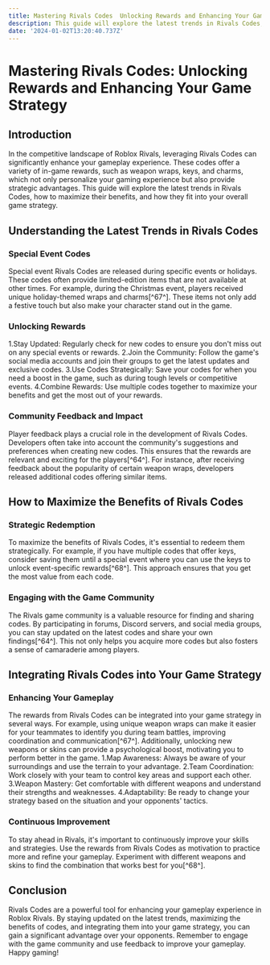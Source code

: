 ```yaml
---
title: Mastering Rivals Codes  Unlocking Rewards and Enhancing Your Game Strategy
description: This guide will explore the latest trends in Rivals Codes, how to maximize their benefits, and how they fit into your overall game strategy.
date: '2024-01-02T13:20:40.737Z'
---
```



# Mastering Rivals Codes: Unlocking Rewards and Enhancing Your Game Strategy

## Introduction

In the competitive landscape of Roblox Rivals, leveraging Rivals Codes can significantly enhance your gameplay experience. These codes offer a variety of in-game rewards, such as weapon wraps, keys, and charms, which not only personalize your gaming experience but also provide strategic advantages. This guide will explore the latest trends in Rivals Codes, how to maximize their benefits, and how they fit into your overall game strategy.

## Understanding the Latest Trends in Rivals Codes

### Special Event Codes

Special event Rivals Codes are released during specific events or holidays. These codes often provide limited-edition items that are not available at other times. For example, during the Christmas event, players received unique holiday-themed wraps and charms[^67^]. These items not only add a festive touch but also make your character stand out in the game.

### Unlocking Rewards
1.Stay Updated: Regularly check for new codes to ensure you don't miss out on any special events or rewards.
2.Join the Community: Follow the game's social media accounts and join their groups to get the latest updates and exclusive codes.
3.Use Codes Strategically: Save your codes for when you need a boost in the game, such as during tough levels or competitive events.
4.Combine Rewards: Use multiple codes together to maximize your benefits and get the most out of your rewards.

### Community Feedback and Impact

Player feedback plays a crucial role in the development of Rivals Codes. Developers often take into account the community's suggestions and preferences when creating new codes. This ensures that the rewards are relevant and exciting for the players[^64^]. For instance, after receiving feedback about the popularity of certain weapon wraps, developers released additional codes offering similar items.

## How to Maximize the Benefits of Rivals Codes

### Strategic Redemption

To maximize the benefits of Rivals Codes, it's essential to redeem them strategically. For example, if you have multiple codes that offer keys, consider saving them until a special event where you can use the keys to unlock event-specific rewards[^68^]. This approach ensures that you get the most value from each code.

### Engaging with the Game Community

The Rivals game community is a valuable resource for finding and sharing codes. By participating in forums, Discord servers, and social media groups, you can stay updated on the latest codes and share your own findings[^64^]. This not only helps you acquire more codes but also fosters a sense of camaraderie among players.

## Integrating Rivals Codes into Your Game Strategy

### Enhancing Your Gameplay

The rewards from Rivals Codes can be integrated into your game strategy in several ways. For example, using unique weapon wraps can make it easier for your teammates to identify you during team battles, improving coordination and communication[^67^]. Additionally, unlocking new weapons or skins can provide a psychological boost, motivating you to perform better in the game.
1.Map Awareness: Always be aware of your surroundings and use the terrain to your advantage.
2.Team Coordination: Work closely with your team to control key areas and support each other.
3.Weapon Mastery: Get comfortable with different weapons and understand their strengths and weaknesses.
4.Adaptability: Be ready to change your strategy based on the situation and your opponents' tactics.

### Continuous Improvement

To stay ahead in Rivals, it's important to continuously improve your skills and strategies. Use the rewards from Rivals Codes as motivation to practice more and refine your gameplay. Experiment with different weapons and skins to find the combination that works best for you[^68^].

## Conclusion

Rivals Codes are a powerful tool for enhancing your gameplay experience in Roblox Rivals. By staying updated on the latest trends, maximizing the benefits of codes, and integrating them into your game strategy, you can gain a significant advantage over your opponents. Remember to engage with the game community and use feedback to improve your gameplay. Happy gaming!